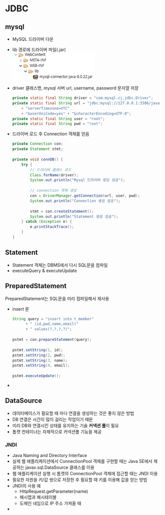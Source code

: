 # JDBC

## mysql

- MySQL 드라이버 다운

- lib 경로에 드라이버 파일(.jar)  
  ![image-20201029010034599](jdbc.assets/image-20201029010034599.png)

- driver 클래스명, mysql 서버 url, username, password 문자열 저장

  ```java
  private static final String driver = "com.mysql.cj.jdbc.Driver";
  private static final String url = "jdbc:mysql://127.0.0.1:3306/javaweb?" 
      + "serverTimezone=UTC"
      + "&userUniCode=yes" + "&characterEncoding=UTF-8";
  private static final String user = "root";
  private static final String pwd = "root";
  ```

- 드라이버 로드 후 Connection 객체를 얻음

  ```java
  private Connection con;
  private Statement stmt;
  
  private void connDB() {
      try {
          // 드라이버 클래스 로드
          Class.forName(driver);
          System.out.println("Mysql 드라이버 로딩 성공");
          
          // connection 객체 생성
          con = DriverManager.getConnection(url, user, pwd);
          System.out.println("Connection 생성 성공");
          
          stmt = con.createStatement();
          System.out.println("Statement 생성 성공");
      } catch (Exception e) {
          e.printStackTrace();
      }
  }
  ```

  

## Statement

-  Statement 객체는 DBMS에서 다시 SQL문을 컴파일
- executeQuery & executeUpdate

## PreparedStatement

PreparedStatement는 SQL문을 미리 컴파일해서 재사용

- insert 문

  ```java
  String query = "insert into t_member"
  		+ " (id,pwd,name,email)"
  		+ " values(?,?,?,?)";
  
  pstmt = con.prepareStatement(query);
  
  pstmt.setString(1, id);
  pstmt.setString(2, pwd);
  pstmt.setString(3, name);
  pstmt.setString(4, email);
  
  pstmt.executeUpdate();
  ```

  

- 

## DataSource

- 데이터베이스가 필요할 때 마다 연결을 생성하는 것은 좋지 않은 방법
- DB 연결은 시간이 많이 걸리는 작업이기 때문
- 미리 DB와 연결시킨 상태를 유지하는 기술 **커넥션 풀**이 필요
- 톰캣 컨테이너는 자체적으로 커넥션풀 기능을 제공

### JNDI

- Java Naming and Directory Interface
- 실제 웹 애플리케이션에서 ConnectionPool 객체를 구현할 때는 Java SE에서 제공하는 javax.sql.DataSource 클래스를 이용
- 웹 애플리케이션 실행 시 톰캣의 ConnectionPool 객체에 접근할 때는 JNDI 이용
- 필요한 자원을 키/값 쌍으로 저장한 후 필요할 때 키를 이용해 값을 얻는 방법
- JNDI의 사용 예
  - HttpRequest.getParameter(name)
  - 해시맵과 해시테이블
  - 도메인 네임으로 IP 주소 가져올 때
- 

